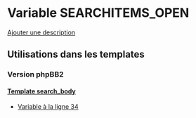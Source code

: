 # Variable SEARCHITEMS_OPEN
[Ajouter une description](https://fa-tvars.appspot.com/var/SEARCHITEMS_OPEN)

## Utilisations dans les templates

### Version phpBB2

#### [Template search_body](subsilver/search_body.md)
* [Variable &agrave; la ligne 34](../subsilver/search_body.tpl#L34)